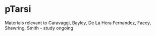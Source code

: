 # pTarsi
Materials relevant to Caravaggi, Bayley, De La Hera Fernandez, Facey, Shewring, Smith - study ongoing
